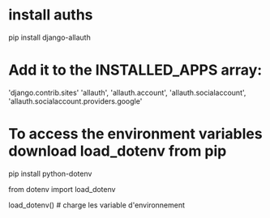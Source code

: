 # install auths
pip install django-allauth

# Add it to the INSTALLED_APPS array:
'django.contrib.sites'
    'allauth',
    'allauth.account',
    'allauth.socialaccount',
    'allauth.socialaccount.providers.google'

# To access the environment variables download load_dotenv from pip
pip install python-dotenv

from dotenv import load_dotenv

load_dotenv() # charge les variable d'environnement